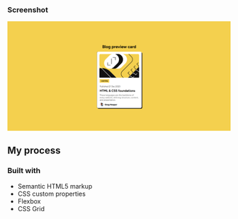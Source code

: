 


### Screenshot

![](./assets/images/blog%20card%20screenshot.png)

## My process

### Built with

- Semantic HTML5 markup
- CSS custom properties
- Flexbox
- CSS Grid

